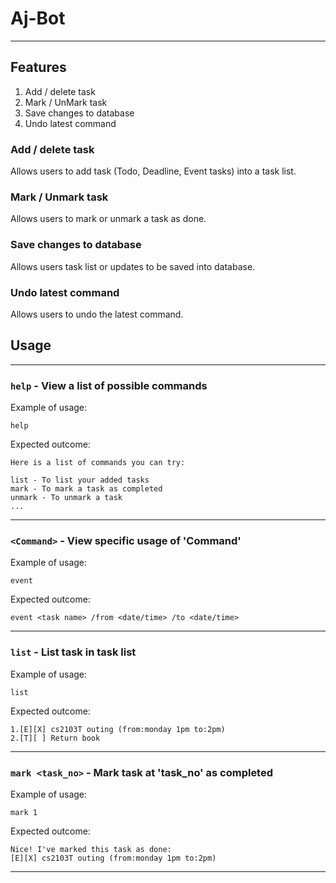 # Aj-Bot

---

## Features 
1.  Add / delete task
2. Mark / UnMark task
3. Save changes to database 
4. Undo latest command


### Add / delete task

Allows users to add task (Todo, Deadline, Event tasks) into a task list.

### Mark / Unmark task

Allows users to mark or unmark a task as done.

### Save changes to database

Allows users task list or updates to be saved into database.

### Undo latest command

Allows users to undo the latest command.

## Usage

---

### `help` - View a list of possible commands

Example of usage:

`help`

Expected outcome:

```
Here is a list of commands you can try: 

list - To list your added tasks
mark - To mark a task as completed
unmark - To unmark a task
...
```

---

### `<Command>` - View specific usage of 'Command'

Example of usage:

`event`

Expected outcome:

```
event <task name> /from <date/time> /to <date/time>
```

---

### `list` - List task in task list

Example of usage:

`list`

Expected outcome:

```
1.[E][X] cs2103T outing (from:monday 1pm to:2pm)
2.[T][ ] Return book
```

---

### `mark <task_no>` - Mark task at 'task_no' as completed

Example of usage:

`mark 1`

Expected outcome:

```
Nice! I've marked this task as done:
[E][X] cs2103T outing (from:monday 1pm to:2pm)
```
---
